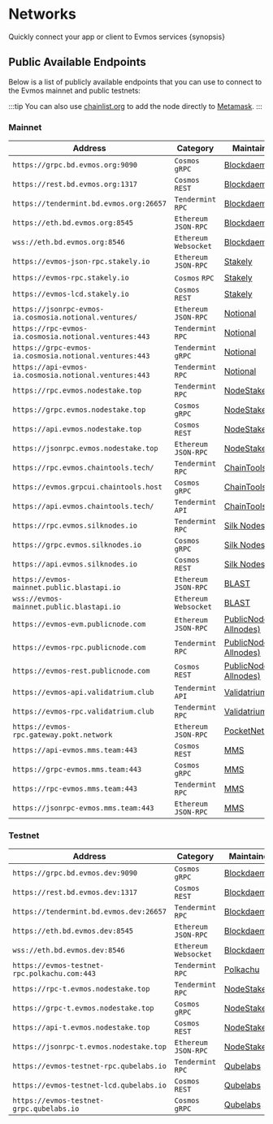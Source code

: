 # Networks

Quickly connect your app or client to Evmos services {synopsis}

## Public Available Endpoints

Below is a list of publicly available endpoints that you can use to connect to the Evmos mainnet and
public testnets:

:::tip
You can also use [chainlist.org](https://chainlist.org/) to add the node directly to [Metamask](./../users/wallets/metamask.md#automatic-import).
:::

<!-- markdown-link-check-disable -->
### Mainnet

| Address                                       | Category               | Maintainer                              |
| --------------------------------------------- | ---------------------- | --------------------------------------- |
| `https://grpc.bd.evmos.org:9090`              | `Cosmos` `gRPC`        | [Blockdaemon](https://blockdaemon.com/) |
| `https://rest.bd.evmos.org:1317`              | `Cosmos` `REST`        | [Blockdaemon](https://blockdaemon.com/) |
| `https://tendermint.bd.evmos.org:26657`       | `Tendermint` `RPC`     | [Blockdaemon](https://blockdaemon.com/) |
| `https://eth.bd.evmos.org:8545`               | `Ethereum` `JSON-RPC`  | [Blockdaemon](https://blockdaemon.com/) |
| `wss://eth.bd.evmos.org:8546`                 | `Ethereum` `Websocket` | [Blockdaemon](https://blockdaemon.com/) |
| `https://evmos-json-rpc.stakely.io`           | `Ethereum` `JSON-RPC`  | [Stakely](https://stakely.io/)          |
| `https://evmos-rpc.stakely.io`                | `Cosmos` `RPC`         | [Stakely](https://stakely.io/)          |
| `https://evmos-lcd.stakely.io`                | `Cosmos` `REST`        | [Stakely](https://stakely.io/)          |
| `https://jsonrpc-evmos-ia.cosmosia.notional.ventures/` | `Ethereum` `JSON-RPC`  | [Notional](https://notional.ventures/)  |
| `https://rpc-evmos-ia.cosmosia.notional.ventures:443`  | `Tendermint` `RPC`     | [Notional](https://notional.ventures/)  |
| `https://grpc-evmos-ia.cosmosia.notional.ventures:443` | `Tendermint` `gRPC`    | [Notional](https://notional.ventures/)  |
| `https://api-evmos-ia.cosmosia.notional.ventures:443`  | `Tendermint` `RPC`     | [Notional](https://notional.ventures/)  |
| `https://rpc.evmos.nodestake.top`             | `Tendermint` `RPC`     | [NodeStake](https://nodestake.top/)     |
| `https://grpc.evmos.nodestake.top`            | `Cosmos` `gRPC`        | [NodeStake](https://nodestake.top/)     |
| `https://api.evmos.nodestake.top`             | `Cosmos` `REST`        | [NodeStake](https://nodestake.top/)     |
| `https://jsonrpc.evmos.nodestake.top`         | `Ethereum` `JSON-RPC`  | [NodeStake](https://nodestake.top/)     |
| `https://rpc.evmos.chaintools.tech/`          | `Tendermint` `RPC`     | [ChainTools](https://chaintools.tech/)  |
| `https://evmos.grpcui.chaintools.host`        | `Cosmos` `gRPC`        | [ChainTools](https://chaintools.tech/)  |
| `https://api.evmos.chaintools.tech/`          | `Tendermint` `API`     | [ChainTools](https://chaintools.tech/)  |
| `https://rpc.evmos.silknodes.io`              | `Tendermint` `RPC`     | [Silk Nodes](https://silknodes.io/)     |
| `https://grpc.evmos.silknodes.io`             | `Cosmos` `gRPC`        | [Silk Nodes](https://silknodes.io/)     |
| `https://api.evmos.silknodes.io`              | `Cosmos` `REST`        | [Silk Nodes](https://silknodes.io/)     |
| `https://evmos-mainnet.public.blastapi.io`    | `Ethereum` `JSON-RPC`  | [BLAST](https://blastapi.io/)           |
| `wss://evmos-mainnet.public.blastapi.io`      | `Ethereum` `Websocket` | [BLAST](https://blastapi.io/)           |
| `https://evmos-evm.publicnode.com`            | `Ethereum` `JSON-RPC`  | [PublicNode (by Allnodes)](https://evmos.publicnode.com/) |
| `https://evmos-rpc.publicnode.com`            | `Tendermint` `RPC`     | [PublicNode (by Allnodes)](https://evmos.publicnode.com/) |
| `https://evmos-rest.publicnode.com`           | `Cosmos` `REST`        | [PublicNode (by Allnodes)](https://evmos.publicnode.com/) |
| `https://evmos-api.validatrium.club`           | `Tendermint` `API`        | [Validatrium](https://validatrium.com/) |
| `https://evmos-rpc.validatrium.club`           | `Tendermint` `RPC`        | [Validatrium](https://validatrium.com/) |
| `https://evmos-rpc.gateway.pokt.network`      | `Ethereum` `JSON-RPC`  | [PocketNetwork](https://www.pokt.network/)  |
| `https://api-evmos.mms.team:443`              | `Cosmos` `REST`        | [MMS](https://mms.team/) |
| `https://grpc-evmos.mms.team:443`             | `Cosmos` `gRPC`        | [MMS](https://mms.team/) |
| `https://rpc-evmos.mms.team:443`              | `Tendermint` `RPC`     | [MMS](https://mms.team/) |
| `https://jsonrpc-evmos.mms.team:443`          | `Ethereum` `JSON-RPC`  | [MMS](https://mms.team/) |

### Testnet
<!-- markdown-link-check-disable -->

| Address                                      | Category               | Maintainer                              |
| -------------------------------------------- | ---------------------- | --------------------------------------- |
| `https://grpc.bd.evmos.dev:9090`             | `Cosmos` `gRPC`        | [Blockdaemon](https://blockdaemon.com/) |
| `https://rest.bd.evmos.dev:1317`             | `Cosmos` `REST`        | [Blockdaemon](https://blockdaemon.com/) |
| `https://tendermint.bd.evmos.dev:26657`      | `Tendermint` `RPC`     | [Blockdaemon](https://blockdaemon.com/) |
| `https://eth.bd.evmos.dev:8545`              | `Ethereum` `JSON-RPC`  | [Blockdaemon](https://blockdaemon.com/) |
| `wss://eth.bd.evmos.dev:8546`                | `Ethereum` `Websocket` | [Blockdaemon](https://blockdaemon.com/) |
| `https://evmos-testnet-rpc.polkachu.com:443` | `Tendermint` `RPC`     | [Polkachu](https://polkachu.com)        |
| `https://rpc-t.evmos.nodestake.top`          | `Tendermint` `RPC`     | [NodeStake](https://nodestake.top/)     |
| `https://grpc-t.evmos.nodestake.top`         | `Cosmos` `gRPC`        | [NodeStake](https://nodestake.top/)     |
| `https://api-t.evmos.nodestake.top`          | `Cosmos` `REST`        | [NodeStake](https://nodestake.top/)     |
| `https://jsonrpc-t.evmos.nodestake.top`      | `Ethereum` `JSON-RPC`  | [NodeStake](https://nodestake.top/)     |
| `https://evmos-testnet-rpc.qubelabs.io`      | `Tendermint` `RPC`     | [Qubelabs](https://qubelabs.io/)        |
| `https://evmos-testnet-lcd.qubelabs.io`      | `Cosmos` `REST`        | [Qubelabs](https://qubelabs.io/)        |
| `https://evmos-testnet-grpc.qubelabs.io`     | `Cosmos` `gRPC`        | [Qubelabs](https://qubelabs.io/)        |